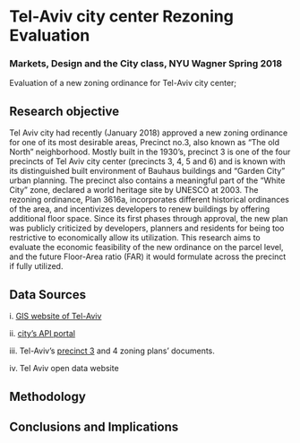 # Tel-Aviv city center Rezoning Evaluation
### Markets, Design and the City class, NYU Wagner Spring 2018
Evaluation of a new zoning ordinance for Tel-Aviv city center; 


## Research objective
Tel Aviv city had recently (January 2018) approved a new zoning ordinance for one of its most desirable areas, Precinct no.3, also known as “The old North” neighborhood. Mostly built in the 1930’s, precinct 3 is one of the four precincts of Tel Aviv city center (precincts 3, 4, 5 and 6) and is known with its distinguished built environment of Bauhaus buildings and “Garden City” urban planning. The precinct also contains a meaningful part of the “White City” zone, declared a world heritage site by UNESCO at 2003. The rezoning ordinance, Plan 3616a, incorporates different historical ordinances of the area, and incentivizes developers to renew buildings by offering additional floor space. Since its first phases through approval, the new plan was publicly criticized by developers, planners and residents for being too restrictive to economically allow its utilization. This research aims to evaluate the economic feasibility of the new ordinance on the parcel level, and the future Floor-Area ratio (FAR) it would formulate across the precinct if fully utilized.

## Data Sources
i.	[GIS website of Tel-Aviv](https://gisn.tel-aviv.gov.il/iview2js/index.aspx) 

ii.	[city’s API portal](https://apiportal.tel-aviv.gov.il/) 

iii. Tel-Aviv’s [precinct 3](http://mavat.moin.gov.il/MavatPS/Forms/SV4.aspx?tid=4&et=1&PL_ID=ppnCWTcsST9sCXNyHNoQFA4YXrcCUxceDk4O1Xa3nvDP/AwBOUtlpTtKqS6qvAeW1S7GYroEozyrrsmyUB8ulP1psIdjSx3vlcIC1JdQyKE=) and 4 zoning plans’ documents. 

iv.	Tel Aviv open data website 

## Methodology


## Conclusions and Implications 
